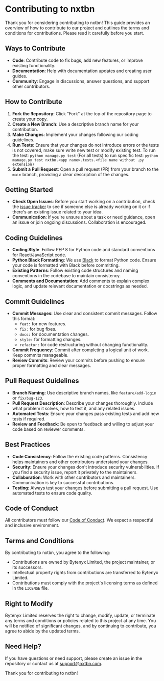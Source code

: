 # Contributing to nxtbn

Thank you for considering contributing to nxtbn! This guide provides an overview of how to contribute to our project and outlines the terms and conditions for contributions. Please read it carefully before you start.

## Ways to Contribute
- **Code**: Contribute code to fix bugs, add new features, or improve existing functionality.
- **Documentation**: Help with documentation updates and creating user guides.
- **Community**: Engage in discussions, answer questions, and support other contributors.

## How to Contribute
1. **Fork the Repository**: Click "Fork" at the top of the repository page to create your copy.
2. **Create a New Branch**: Use a descriptive branch name for your contribution.
3. **Make Changes**: Implement your changes following our coding guidelines.
4. **Run Tests**: Ensure that your changes do not introduce errors or the tests is not covered, make sure write new test or modify existing test.
   To run the test: `python manage.py test` (For all tests)
   to run specific test: `python manage.py test nxtbn.<app name>.tests.<file name without .py extension)`
6. **Submit a Pull Request**: Open a pull request (PR) from your branch to the `main` branch, providing a clear description of the changes.

## Getting Started
- **Check Open Issues**: Before you start working on a contribution, check the [issue tracker](https://github.com/nxtbn-com/nxtbn/issues) to see if someone else is already working on it or if there's an existing issue related to your idea.
- **Communication**: If you're unsure about a task or need guidance, open an issue or join ongoing discussions. Collaboration is encouraged.

## Coding Guidelines
- **Coding Style**: Follow PEP 8 for Python code and standard conventions for React/JavaScript code.
- **Python Black Formatting**: We use [Black](https://github.com/psf/black) to format Python code. Ensure your code is formatted with Black before committing.
- **Existing Patterns**: Follow existing code structures and naming conventions in the codebase to maintain consistency.
- **Comments and Documentation**: Add comments to explain complex logic, and update relevant documentation or docstrings as needed.

## Commit Guidelines
- **Commit Messages**: Use clear and consistent commit messages. Follow this format:
  - `feat:` for new features.
  - `fix:` for bug fixes.
  - `docs:` for documentation changes.
  - `style:` for formatting changes.
  - `refactor:` for code restructuring without changing functionality.
- **Commit Frequency**: Commit after completing a logical unit of work. Keep commits manageable.
- **Review Commits**: Review your commits before pushing to ensure proper formatting and clear messages.

## Pull Request Guidelines
- **Branch Naming**: Use descriptive branch names, like `feature/add-login` or `fix/bug-123`.
- **Pull Request Description**: Describe your changes thoroughly. Include what problem it solves, how to test it, and any related issues.
- **Automated Tests**: Ensure your changes pass existing tests and add new tests if required.
- **Review and Feedback**: Be open to feedback and willing to adjust your code based on reviewer comments.

## Best Practices
- **Code Consistency**: Follow the existing code patterns. Consistency helps maintainers and other contributors understand your changes.
- **Security**: Ensure your changes don't introduce security vulnerabilities. If you find a security issue, report it privately to the maintainers.
- **Collaboration**: Work with other contributors and maintainers. Communication is key to successful contributions.
- **Testing**: Always test your changes before submitting a pull request. Use automated tests to ensure code quality.



## Code of Conduct
All contributors must follow our [Code of Conduct](.github/CODE_OF_CONDUCT.md). We expect a respectful and inclusive environment.

## Terms and Conditions
By contributing to nxtbn, you agree to the following:
- Contributions are owned by Bytenyx Limited, the project maintainer, or its successors.
- Intellectual property rights from contributions are transferred to Bytenyx Limited.
- Contributions must comply with the project's licensing terms as defined in the `LICENSE` file.

## Right to Modify
Bytenyx Limited reserves the right to change, modify, update, or terminate any terms and conditions or policies related to this project at any time. You will be notified of significant changes, and by continuing to contribute, you agree to abide by the updated terms.

## Need Help?
If you have questions or need support, please create an issue in the repository or contact us at [support@nxtbn.com](mailto:support@nxtbn.com).

Thank you for contributing to nxtbn!
